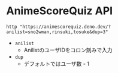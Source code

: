 # AnimeScoreQuiz API

```
http "https://animescorequiz.deno.dev/?anilist=sno2wman,rinsuki,tosuke&dup=3"
```

- `anilist`
  - AnilistのユーザIDをコロン刻みで入力
- `dup`
  - デフォルトではユーザ数 - 1
